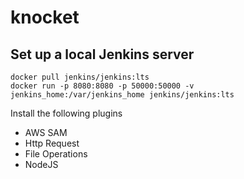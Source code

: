# knocket

## Set up a local Jenkins server

```
docker pull jenkins/jenkins:lts
docker run -p 8080:8080 -p 50000:50000 -v jenkins_home:/var/jenkins_home jenkins/jenkins:lts
```

Install the following plugins

- AWS SAM
- Http Request
- File Operations
- NodeJS
